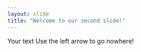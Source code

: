 ```yaml
---
layout: slide
title: "Welcome to our second slide!"
---
```

Your text
Use the left arrow to go nowhere!
